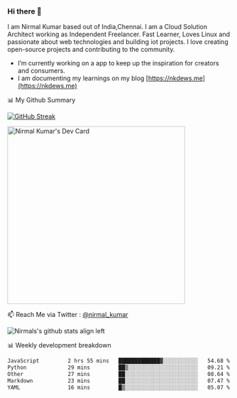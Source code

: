 ### Hi there 👋

 I am Nirmal Kumar based out of India,Chennai. I am a Cloud Solution Architect working as Independent Freelancer. Fast Learner, Loves Linux and passionate about web technologies and building iot projects. I love creating open-source projects and contributing to the community.

- I’m currently working on a app to keep up the inspiration for creators and consumers.
- I am documenting my learnings on my blog [https://nkdews.me](https://nkdews.me)


📊 My Github Summary

[![GitHub Streak](https://github-readme-streak-stats.herokuapp.com?user=nk-gears&theme=dark&hide_border=true&date_format=M%20j%5B%2C%20Y%5D)](https://git.io/streak-stats)

<a href="https://app.daily.dev/nirmal_kumar"><img src="https://api.daily.dev/devcards/a16cfcf02d384b16b41de71ce4d1d811.png?r=8ve" width="400" alt="Nirmal Kumar's Dev Card"/></a>

📫 Reach Me via  Twitter : [@nirmal_kumar](https://twitter.com/nirmal_kumar)

![Nirmals's github stats align left](https://github-readme-stats.vercel.app/api?username=nk-gears&show_icons=true)


📊 Weekly development breakdown

<!--START_SECTION:waka-->

```txt
JavaScript         2 hrs 55 mins   █████████████▓░░░░░░░░░░░   54.68 %
Python             29 mins         ██▒░░░░░░░░░░░░░░░░░░░░░░   09.21 %
Other              27 mins         ██░░░░░░░░░░░░░░░░░░░░░░░   08.64 %
Markdown           23 mins         ██░░░░░░░░░░░░░░░░░░░░░░░   07.47 %
YAML               16 mins         █▒░░░░░░░░░░░░░░░░░░░░░░░   05.07 %
```

<!--END_SECTION:waka-->


